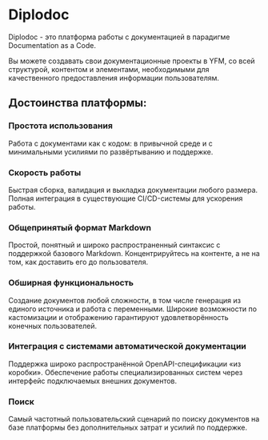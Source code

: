 # Diplodoc

Diplodoc - это платформа работы с документацией в парадигме Documentation as a Code. 

Вы можете создавать свои документационные проекты в YFM, cо всей структурой, контентом и элементами, необходимыми для качественного предоставления информации пользователям. 

## Достоинства платформы:

### Простота использования
Работа с документами как с кодом: в привычной среде и с минимальными усилиями по развёртыванию и поддержке.
### Cкорость работы
Быстрая сборка, валидация и выкладка документации любого размера. Полная интеграция в существующие CI/CD-системы для ускорения работы.
### Общепринятый формат Markdown
Простой, понятный и широко распространенный синтаксис с поддержкой базового Markdown. Концентрируйтесь на контенте, а не на том, как доставить его до пользователя.
### Обширная функциональность
Создание документов любой сложности, в том числе генерация из единого источника и работа с переменными. Широкие возможности по кастомизации и отображению гарантируют удовлетворённость конечных пользователей.
### Интеграция с системами автоматической документации
Поддержка широко распространённой OpenAPI-спецификации «из коробки». Обеспечение работы специализированных систем через интерфейс подключаемых внешних документов.
### Поиск
Самый частотный пользовательский сценарий по поиску документов на базе платформы без дополнительных затрат и усилий по поддержке.
 
